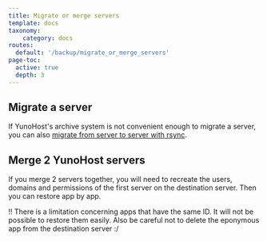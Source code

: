 ```yaml
---
title: Migrate or merge servers
template: docs
taxonomy:
    category: docs
routes:
  default: '/backup/migrate_or_merge_servers'
page-toc:
  active: true
  depth: 3
---
```



## Migrate a server

If YunoHost's archive system is not convenient enough to migrate a server, you can also [migrate from server to server with rsync](https://www.man42.net/blog/2017/07/how-to-migrate-a-debian-server/).

## Merge 2 YunoHost servers
If you merge 2 servers together, you will need to recreate the users, domains and permissions of the first server on the destination server. Then you can restore app by app. 

!! There is a limitation concerning apps that have the same ID. It will not be possible to restore them easily. Also be careful not to delete the eponymous app from the destination server :/
